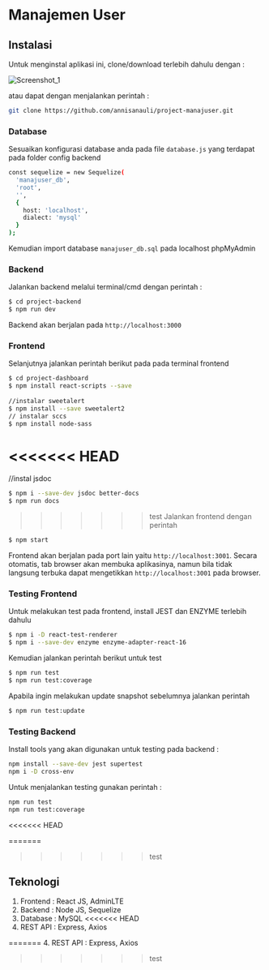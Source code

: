 # Manajemen User

## Instalasi
Untuk menginstal aplikasi ini, clone/download terlebih dahulu dengan :

![Screenshot_1](https://user-images.githubusercontent.com/43631445/84479920-e93b5e80-acbd-11ea-8516-3530b3b46f07.png)


atau dapat dengan menjalankan perintah :
```sh
git clone https://github.com/annisanauli/project-manajuser.git
```

### Database
Sesuaikan konfigurasi database anda pada file ```database.js``` yang terdapat pada folder config backend
```sh
const sequelize = new Sequelize(
  'manajuser_db',
  'root',
  '',
  {
    host: 'localhost',
    dialect: 'mysql'
  }
);
```
Kemudian import database ```manajuser_db.sql``` pada localhost phpMyAdmin

### Backend
Jalankan backend melalui terminal/cmd dengan perintah :
```sh
$ cd project-backend
$ npm run dev
```
Backend akan berjalan pada ```http://localhost:3000```

### Frontend
Selanjutnya jalankan perintah berikut pada pada terminal frontend
```sh
$ cd project-dashboard
$ npm install react-scripts --save
 
//instalar sweetalert
$ npm install --save sweetalert2
// instalar sccs
$ npm install node-sass
```
<<<<<<< HEAD
=======

//instal jsdoc
```sh
$ npm i --save-dev jsdoc better-docs
$ npm run docs
```

>>>>>>> test
Jalankan frontend dengan perintah
```sh
$ npm start
```
Frontend akan berjalan pada port lain yaitu ```http://localhost:3001```. 
Secara otomatis, tab browser akan membuka aplikasinya, namun bila tidak langsung terbuka dapat mengetikkan ```http://localhost:3001``` pada browser.

### Testing Frontend
Untuk melakukan test pada frontend, install JEST dan ENZYME terlebih dahulu
```sh
$ npm i -D react-test-renderer
$ npm i --save-dev enzyme enzyme-adapter-react-16
```
Kemudian jalankan perintah berikut untuk test
```sh
$ npm run test
$ npm run test:coverage
```
Apabila ingin melakukan update snapshot sebelumnya jalankan perintah
```sh
$ npm run test:update
```

### Testing Backend
Install tools yang akan digunakan untuk testing pada backend :
```sh
npm install --save-dev jest supertest
npm i -D cross-env
```
Untuk menjalankan testing gunakan perintah :
```sh
npm run test
npm run test:coverage
```
<<<<<<< HEAD


=======


>>>>>>> test
## Teknologi
1. Frontend : React JS, AdminLTE
2. Backend : Node JS, Sequelize
3. Database : MySQL
<<<<<<< HEAD
4. REST API : Express, Axios


=======
4. REST API : Express, Axios
>>>>>>> test
